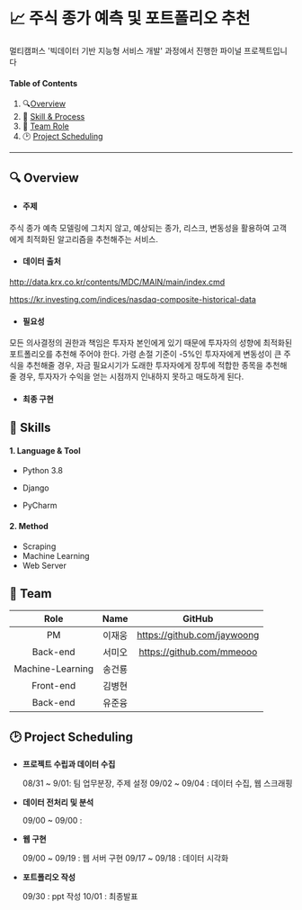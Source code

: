 # :chart_with_upwards_trend: 주식 종가 예측 및 포트폴리오 추천

멀티캠퍼스 '빅데이터 기반 지능형 서비스 개발' 과정에서 진행한 파이널 프로젝트입니다



#### Table of Contents

1. :mag:[Overview](#idx1)
2. :book: [Skill & Process](#idx2)
3. :dancers: [Team Role](#idx3)
4. :clock2: [Project Scheduling](#idx4)

---





## :mag: Overview <a id="idx1"></a> 

- #### **주제**

주식 종가 예측 모델링에 그치지 않고, 예상되는 종가, 리스크, 변동성을 활용하여 고객에게 최적화된 알고리즘을 추천해주는 서비스. 



- #### **데이터 출처**

http://data.krx.co.kr/contents/MDC/MAIN/main/index.cmd

https://kr.investing.com/indices/nasdaq-composite-historical-data



- #### **필요성** 

모든 의사결정의 권한과 책임은 투자자 본인에게 있기 때문에 투자자의 성향에 최적화된 포트폴리오를 추천해 주어야 한다. 가령 손절 기준이 -5%인 투자자에게 변동성이 큰 주식을 추천해줄 경우, 자금 필요시기가 도래한 투자자에게 장투에 적합한 종목을 추천해줄 경우, 투자자가 수익을 얻는 시점까지 인내하지 못하고 매도하게 된다. 



- #### **최종 구현**



#### 

 ## :book: Skills <a id="idx2"></a>

#### **1. Language & Tool**

- Python 3.8

- Django

- PyCharm

  

#### **2. Method**

- Scraping
- Machine Learning
- Web Server 





## :dancers: Team  <a id="idx3"></a>



|       Role       |  Name  |          GitHub           |
| :--------------: | :----: | :-----------------------: |
|        PM        | 이재웅 | https://github.com/jaywoong |
|     Back-end     | 서미오 | https://github.com/mmeooo |
| Machine-Learning | 송건룡 |                           |
|    Front-end     | 김병현 |                           |
|     Back-end     | 유준융 |                           |





## :clock2: Project Scheduling <a id="idx4"></a>

- **프로젝트 수립과 데이터 수집**

  08/31 ~ 9/01: 팀 업무분장, 주제 설정
  09/02 ~ 09/04 : 데이터 수집, 웹 스크래핑

  

- **데이터 전처리 및 분석**
  
  09/00 ~ 09/00 : 
  
  
  
- **웹 구현**
  
  09/00 ~ 09/19 : 웹 서버 구현
  09/17 ~ 09/18 : 데이터 시각화
  
  
  
- **포트폴리오 작성**
  
  09/30 : ppt 작성
  10/01 : 최종발표

